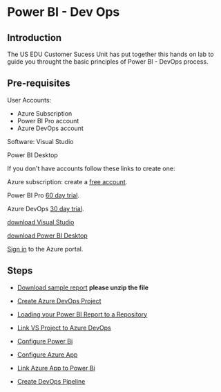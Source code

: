 # Power BI - Dev Ops

## Introduction

The US EDU Customer Sucess Unit has put together this hands on lab to guide you throught the basic principles of Power BI - DevOps process.

## Pre-requisites

User Accounts:

- Azure Subscription
- Power BI Pro account
- Azure DevOps account

Software:
Visual Studio

Power BI Desktop

If you don't have accounts follow these links to create one:

Azure subscription: create a [free account].

Power BI Pro [60 day trial].

Azure DevOps [30 day trial].

[download Visual Studio]

[download Power BI Desktop]

[Sign in] to the Azure portal.

## Steps

- [Download sample report] **please unzip the file**
- [Create Azure DevOps Project]
- [Loading your Power BI Report to a Repository]
- [Link VS Project to Azure DevOps]
- [Configure Power Bi]
- [Configure Azure App]
- [Link Azure App to Power Bi]
- [Create DevOps Pipeline]
  
  [Create Azure DevOps Project]:<https://github.com/Microsoft-USEduAzure/workshops/tree/master/powerbi-devops//1-CreateAzureDevOpsProject/ReadMe.md>
  [Loading your Power BI Report to a Repository]:<https://github.com/Microsoft-USEduAzure/workshops/tree/master/powerbi-devops/2-CreateVisualStudioProject/ReadMe.md>
  [Link VS Project to Azure DevOps]:<https://github.com/Microsoft-USEduAzure/workshops/tree/master/powerbi-devops/3-LinkVStoDevOps/ReadMe.md>
  [Configure Power Bi]:<https://github.com/Microsoft-USEduAzure/workshops/tree/master/powerbi-devops/4-ConfigurePowerBi/ReadMe.md>
  [Configure Azure App]:<https://github.com/Microsoft-USEduAzure/workshops/tree/master/powerbi-devops/5-ConfigureAppOnAzure/ReadMe.md>
  [Link Azure App to Power Bi]:<https://github.com/Microsoft-USEduAzure/workshops/tree/master/powerbi-devops/6-LinkAppToPowerBi/ReadMe.md>
  [Create DevOps Pipeline]:<https://github.com/Microsoft-USEduAzure/workshops/tree/master/powerbi-devops/7-CreateDevOpsPipeline/ReadMe.md>
  
  [free account]:<https://azure.microsoft.com/en-us/free/?WT.mc_id=A261C142F>
  [Sign in]:<https://portal.azure.com/>
  [60 day trial]:https://signup.microsoft.com/signup?sku=a403ebcc-fae0-4ca2-8c8c-7a907fd6c235&email&ru=https%3A%2F%2Fapp.powerbi.com%3Fpbi_source%3Dweb%26redirectedFromSignup%3D1%26noSignUpCheck%3D1
  [30 day trial]:https://azure.microsoft.com/en-us/services/devops/
  [download visual studio]:https://visualstudio.microsoft.com/vs/whatsnew/
  [download Power BI Desktop]:https://www.microsoft.com/en-us/download/details.aspx?id=45331
  [Download sample report]:<https://github.com/MarchingBug/powerbi-devops/blob/master/sourcefiles/dev_IPEDSEnrollmentTrends.zip> 
